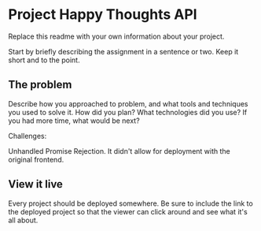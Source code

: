 # Project Happy Thoughts API

Replace this readme with your own information about your project.

Start by briefly describing the assignment in a sentence or two. Keep it short and to the point.

## The problem

Describe how you approached to problem, and what tools and techniques you used to solve it. How did you plan? What technologies did you use? If you had more time, what would be next?

Challenges:

Unhandled Promise Rejection. It didn't allow for deployment with the original frontend.

## View it live

Every project should be deployed somewhere. Be sure to include the link to the deployed project so that the viewer can click around and see what it's all about.
